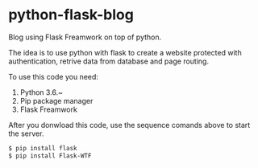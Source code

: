 # python-flask-blog
Blog using Flask Freamwork on top of python.

The idea is to use python with flask to create a website protected with authentication, retrive data from database and page routing.

To use this code you need:

1. Python 3.6.~
2. Pip package manager
3. Flask Freamwork

After you donwload this code, use the sequence comands above to start the server.

```sh
$ pip install flask
$ pip install Flask-WTF
